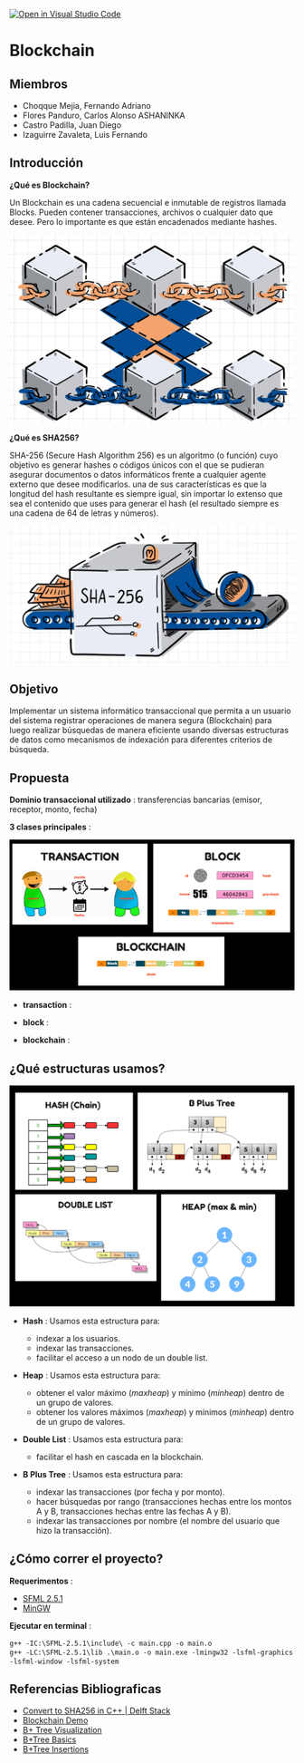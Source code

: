 [![Open in Visual Studio Code](https://classroom.github.com/assets/open-in-vscode-c66648af7eb3fe8bc4f294546bfd86ef473780cde1dea487d3c4ff354943c9ae.svg)](https://classroom.github.com/online_ide?assignment_repo_id=8843467&assignment_repo_type=AssignmentRepo)

# **Blockchain**

## **Miembros**
- Choqque Mejia, Fernando Adriano
- Flores Panduro, Carlos Alonso ASHANINKA
- Castro Padilla, Juan Diego
- Izaguirre Zavaleta, Luis Fernando

## **Introducción**

**¿Qué es Blockchain?**

Un Blockchain es una cadena secuencial e inmutable de registros 
llamada Blocks. Pueden contener transacciones, archivos o cualquier dato que desee. Pero 
lo importante es que están encadenados mediante hashes.

![structures](Utils/img/blockchain.jpg)

**¿Qué es SHA256?**

SHA-256 (Secure Hash Algorithm 256) es un algoritmo (o función) cuyo objetivo es generar hashes 
o códigos únicos con el que se pudieran asegurar documentos o datos informáticos frente a cualquier
agente externo que desee modificarlos. una de sus características es que la longitud del hash resultante es siempre igual, sin importar lo extenso que sea el contenido que uses para generar el hash (el resultado siempre es una cadena de 64 de letras y números).

![structures](Utils/img/sha256.png)

## **Objetivo**

Implementar un sistema informático transaccional que permita a un usuario del sistema registrar
operaciones de manera segura (Blockchain) para luego realizar búsquedas de manera eficiente
usando diversas estructuras de datos como mecanismos de indexación para diferentes criterios de búsqueda.

## **Propuesta**

**Dominio transaccional utilizado** : transferencias bancarias (emisor, receptor, monto, fecha)

**3 clases principales** :

![structures](Utils/img/main.png)

* **transaction** :

* **block** :

* **blockchain** :

## **¿Qué estructuras usamos?**

![structures](Utils/img/structures.jpg)

* **Hash** : Usamos esta estructura para:
    - indexar a los usuarios.
    - indexar las transacciones.
    - facilitar el acceso a un nodo de un double list.

* **Heap** : Usamos esta estructura para:
    - obtener el valor máximo (*maxheap*) y mínimo (*minheap*) dentro de un grupo de valores.
    - obtener los valores máximos (*maxheap*) y mínimos (*minheap*) dentro de un grupo de valores.

* **Double List** : Usamos esta estructura para:
    - facilitar el hash en cascada en la blockchain.

* **B Plus Tree** : Usamos esta estructura para:
    - indexar las transacciones (por fecha y por monto).
    - hacer búsquedas por rango (transacciones hechas entre los montos A y B, transacciones hechas entre las fechas A y B).
    - indexar las transacciones por nombre (el nombre del usuario que hizo la transacción).

## **¿Cómo correr el proyecto?**

**Requerimentos** :
- [SFML 2.5.1](https://www.sfml-dev.org/download/sfml/2.5.1/)
- [MinGW](https://www.mingw-w64.org/downloads/)

**Ejecutar en terminal** :

```
g++ -IC:\SFML-2.5.1\include\ -c main.cpp -o main.o
g++ -LC:\SFML-2.5.1\lib .\main.o -o main.exe -lmingw32 -lsfml-graphics -lsfml-window -lsfml-system
```
## **Referencias Bibliograficas**

- [Convert to SHA256 in C++ | Delft Stack](https://www.delftstack.com/howto/cpp/sha256-cpp/)
- [Blockchain Demo](https://andersbrownworth.com/blockchain/)
- [B+ Tree Visualization](https://www.cs.usfca.edu/~galles/visualization/BPlusTree.html)
- [B+Tree Basics](https://www.youtube.com/watch?v=49P_GDeMDRo)
- [B+Tree Insertions](https://youtu.be/h6Mw7_S4ai0)
